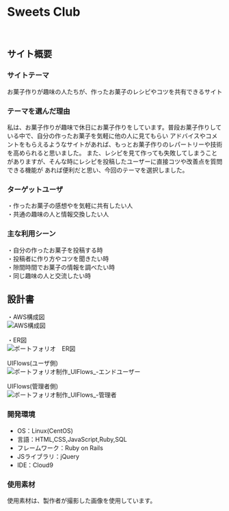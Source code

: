 # Sweets Club
​
## サイト概要
### サイトテーマ
お菓子作りが趣味の人たちが、作ったお菓子のレシピやコツを共有できるサイト

### テーマを選んだ理由
私は、お菓子作りが趣味で休日にお菓子作りをしています。普段お菓子作りしている中で、自分の作ったお菓子を気軽に他の人に見てもらい
アドバイスやコメントをもらえるようなサイトがあれば、もっとお菓子作りのレパートリーや技術を高められると思いました。
また、レシピを見て作っても失敗してしまうことがありますが、そんな時にレシピを投稿したユーザーに直接コツや改善点を質問できる機能が
あれば便利だと思い、今回のテーマを選択しました。

### ターゲットユーザ
・作ったお菓子の感想やを気軽に共有したい人</br>
・共通の趣味の人と情報交換したい人

### 主な利用シーン
・自分の作ったお菓子を投稿する時</br>
・投稿者に作り方やコツを聞きたい時</br>
・隙間時間でお菓子の情報を調べたい時</br>
・同じ趣味の人と交流したい時

## 設計書
・AWS構成図</br>
![AWS構成図](https://github.com/hmis55/ouyou-8a/assets/158746092/64d7cd89-3bec-4c91-9c3c-11149a357525)

・ER図</br>
![ポートフォリオ　ER図](https://github.com/hmis55/sweets.app/assets/158746092/4ffc1c21-f50a-48d0-93a7-1d3e1e8de632)
</br>

UIFlows(ユーザ側)</br>
![ポートフォリオ制作_UIFlows_-エンドユーザー](https://github.com/hmis55/sweets.app/assets/158746092/d7e69b4e-771a-4eb1-ae3a-cde951745808)

UIFlows(管理者側)</br>
![ポートフォリオ制作_UIFlows_-管理者](https://github.com/hmis55/sweets.app/assets/158746092/bdf95e1f-5edc-431f-9b3a-1dc5366224be)

### 開発環境
- OS：Linux(CentOS)
- 言語：HTML,CSS,JavaScript,Ruby,SQL
- フレームワーク：Ruby on Rails
- JSライブラリ：jQuery
- IDE：Cloud9

### 使用素材
使用素材は、製作者が撮影した画像を使用しています。